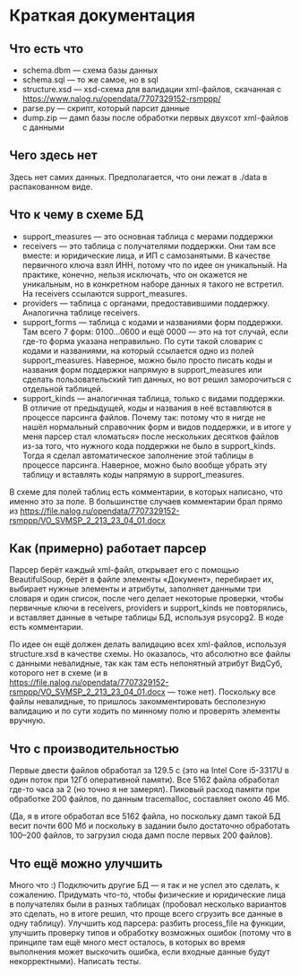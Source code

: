 # Краткая документация

## Что есть что

* schema.dbm — схема базы данных
* schema.sql — то же самое, но в sql
* structure.xsd — xsd-схема для валидации xml-файлов, скачанная с https://www.nalog.ru/opendata/7707329152-rsmppp/
* parse.py — скрипт, который парсит данные
* dump.zip — дамп базы после обработки первых двухсот xml-файлов с данными

## Чего здесь нет

Здесь нет самих данных. Предполагается, что они лежат в ./data в распакованном виде.

## Что к чему в схеме БД

* support_measures — это основная таблица с мерами поддержки
* receivers — это таблица с получателями поддержки. Они там все вместе: и юридические лица, и ИП с самозанятыми. В качестве первичного ключа взял ИНН, потому что по идее он уникальный. На практике, конечно, нельзя исключать, что он окажется не уникальным, но в конкретном наборе данных я такого не встретил. На receivers ссылаются support_measures.
* providers — таблица с органами, предоставившими поддержку. Аналогична таблице receivers.
* support_forms — таблица с кодами и названиями форм поддержки. Там всего 7 форм: 0100…0600 и ещё 0000 — это на тот случай, если где-то форма указана неправильно. По сути такой словарик с кодами и названиями, на который ссылается одно из полей support_measures. Наверное, можно было просто писать коды и названия форм поддержки напрямую в support_measures или сделать пользовательский тип данных, но вот решил заморочиться с отдельной таблицей.
* support_kinds — аналогичная таблица, только с видами поддержки. В отличие от предыдущей, коды и названия в неё вставляются в процессе парсинга файлов. Почему так: потому что я нигде не нашёл нормальный справочник форм и видов поддержки, и в итоге у меня парсер стал «ломаться» после нескольких десятков файлов из-за того, что нужного кода поддержки не было в support_kinds. Тогда я сделал автоматическое заполнение этой таблицы в процессе парсинга. Наверное, можно было вообще убрать эту таблицу и вставлять коды напрямую в support_measures.

В схеме для полей таблиц есть комментарии, в которых написано, что именно это за поле. В большинстве случаев комментарии брал прямо из https://file.nalog.ru/opendata/7707329152-rsmppp/VO_SVMSP_2_213_23_04_01.docx

## Как (примерно) работает парсер

Парсер берёт каждый xml-файл, открывает его с помощью BeautifulSoup, берёт в файле элементы «Документ», перебирает их, выбирает нужные элементы и атрибуты, заполняет данными три словаря и один список, после чего делает некоторые проверки, чтобы первичные ключи в receivers, providers и support_kinds не повторялись, и вставляет данные в четыре таблицы БД, используя psycopg2. В коде есть комментарии.

По идее он ещё должен делать валидацию всех xml-файлов, используя structure.xsd в качестве схемы. Но оказалось, что абсолютно все файлы с данными невалидные, так как там есть непонятный атрибут ВидСуб, которого нет в схеме (и в  
https://file.nalog.ru/opendata/7707329152-rsmppp/VO_SVMSP_2_213_23_04_01.docx — тоже нет). Поскольку все файлы невалидные, то пришлось закомментировать бесполезную валидацию и по сути ходить по минному полю и проверять элементы вручную.

## Что с производительностью

Первые двести файлов обработал за 129.5 c (это на Intel Core i5-3317U в один поток при 12Гб оперативной памяти). Все 5162 файла обработал где-то часа за 2 (но точно я не замерял). Пиковый расход памяти при обработке 200 файлов, по данным tracemalloc, составляет около 46 Мб.

(Да, я в итоге обработал все 5162 файла, но поскольку дамп такой БД весит почти 600 Мб и поскольку в задании было достаточно обработать 100–200 файлов, то загрузил сюда дамп после первых 200 файлов).

## Что ещё можно улучшить

Много что :) Подключить другие БД — я так и не успел это сделать, к сожалению. Придумать что-то, чтобы физические и юридические лица в получателях были в разных таблицах (пробовал несколько вариантов это сделать, но в итоге решил, что проще всего сгрузить все данные в одну таблицу). Улучшить код парсера: разбить process_file на функции, улучшить проверку типов и обработку возможных ошибок (потому что в принципе там ещё много мест осталось, в которых во время выполнения может выскочить ошибка, если входные данные будут некорректными). Написать тесты.
